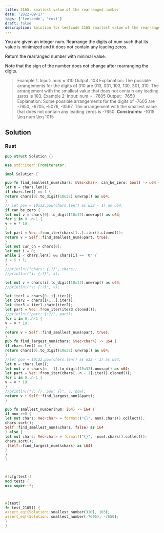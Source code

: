 ```yaml
---
title: 2165. smallest value of the rearranged number
date: '2022-09-17'
tags: ['leetcode', 'rust']
draft: false
description: Solution for leetcode 2165 smallest value of the rearranged number
---
```



You are given an integer num. Rearrange the digits of num such that its value is minimized and it does not contain any leading zeros.



Return the rearranged number with minimal value.



Note that the sign of the number does not change after rearranging the digits.







> Example 1:
> Input: num <TeX>=</TeX> 310
> Output: 103
> Explanation: The possible arrangements for the digits of 310 are 013, 031, 103, 130, 301, 310.
> The arrangement with the smallest value that does not contain any leading zeros is 103.
> Example 2:
> Input: num <TeX>=</TeX> -7605
> Output: -7650
> Explanation: Some possible arrangements for the digits of -7605 are -7650, -6705, -5076, -0567.
> The arrangement with the smallest value that does not contain any leading zeros is -7650.
**Constraints:**
> -1015 <TeX>\leq</TeX> num <TeX>\leq</TeX> 1015


## Solution


### Rust
```rust
pub struct Solution {}

use std::iter::FromIterator;

impl Solution {

pub fn find_smallest_num(chars: &Vec<char>, can_be_zero: bool) -> u64 {
let n = chars.len();
if chars.len() == 1 {
return chars[0].to_digit(10u32).unwrap() as u64;
}
// let pow = 10i32.pow(chars.len() as u32 - 1) as u64;
if can_be_zero {
let mut v = chars[0].to_digit(10u32).unwrap() as u64;
for i in 0..n-1 {
v = v * 10;
}
let part = Vec::from_iter(chars[1..].iter().cloned());
return v + Self::find_smallest_num(&part, true);
}
let mut cur_ch = chars[0];
let mut i = 0;
while i < chars.len() && chars[i] == '0' {
i = i + 1;
}
//println!("chars: {:?}", chars);
//println!("i: {:?}", i);

let mut v = chars[i].to_digit(10u32).unwrap() as u64;
//println!("v: {:?}", v);

let iter1 = chars[0..i].iter();
let iter2 = chars[i+1..].iter();
let iter3 = iter1.chain(iter2);
let part = Vec::from_iter(iter3.cloned());
//println!("part: {:?}", part);
for i in 0..n-1 {
v = v * 10;
}
return v + Self::find_smallest_num(&part, true);
}
pub fn find_largest_num(chars: &Vec<char>) -> u64 {
if chars.len() == 1 {
return chars[0].to_digit(10u32).unwrap() as u64;
}
//let pow = 10i32.pow(chars.len() as u32 - 1) as u64;
let n = chars.len();
let mut v = chars[n - 1].to_digit(10u32).unwrap() as u64;
let part = Vec::from_iter(chars[..n - 1].iter().cloned());
for i in 0..n-1 {
v = v * 10;
}
//println!("v: {}, pow: {}", v, pow);
return v + Self::find_largest_num(&part);
}

pub fn smallest_number(num: i64) -> i64 {
if num >=0 {
let mut chars: Vec<char> = format!("{}", num).chars().collect();
chars.sort();
Self::find_smallest_num(&chars, false) as i64
} else {
let mut chars: Vec<char> = format!("{}", -num).chars().collect();
chars.sort();
-(Self::find_largest_num(&chars) as i64)
}
}
}



#[cfg(test)]
mod tests {
use super::*;



#[test]
fn test_2165() {
assert_eq!(Solution::smallest_number(310), 103);
assert_eq!(Solution::smallest_number(-7605), -7650);
}
}


```
